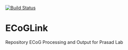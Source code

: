 [![Build Status](https://travis-ci.org/sgallos/ECoGLink.svg?branch=master)](https://travis-ci.org/sgallos/ECoGLink)
# ECoGLink
Repository ECoG Processing and Output for Prasad Lab
